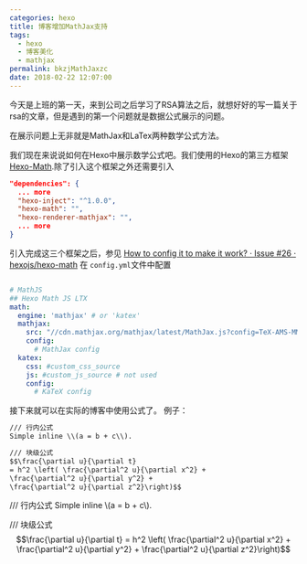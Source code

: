 ```yaml
---
categories: hexo
title: 博客增加MathJax支持
tags:
  - hexo
  - 博客美化
  - mathjax
permalink: bkzjMathJaxzc
date: 2018-02-22 12:07:00
---
```


今天是上班的第一天，来到公司之后学习了RSA算法之后，就想好好的写一篇关于rsa的文章，但是遇到的第一个问题就是数据公式展示的问题。

在展示问题上无非就是MathJax和LaTex两种数学公式方法。

我们现在来说说如何在Hexo中展示数学公式吧。我们使用的Hexo的第三方框架 [Hexo-Math](https://github.com/akfish/hexo-math).除了引入这个框架之外还需要引入
````json
"dependencies": {
  ... more
  "hexo-inject": "^1.0.0",
  "hexo-math": "",
  "hexo-renderer-mathjax": "",
  ... more
}
````
引入完成这三个框架之后，参见 [How to config it to make it work? · Issue #26 · hexojs/hexo-math](https://github.com/hexojs/hexo-math/issues/26) 在 `config.yml`文件中配置
````yml

# MathJS
## Hexo Math JS LTX
math:
  engine: 'mathjax' # or 'katex'
  mathjax:
    src: "//cdn.mathjax.org/mathjax/latest/MathJax.js?config=TeX-AMS-MML_HTMLorMML"
    config:
      # MathJax config
  katex:
    css: #custom_css_source
    js: #custom_js_source # not used
    config:
      # KaTeX config
````

接下来就可以在实际的博客中使用公式了。
例子：

````html
/// 行内公式
Simple inline \\(a = b + c\\).

/// 块级公式
$$\frac{\partial u}{\partial t}
= h^2 \left( \frac{\partial^2 u}{\partial x^2} +
\frac{\partial^2 u}{\partial y^2} +
\frac{\partial^2 u}{\partial z^2}\right)$$
````

/// 行内公式
Simple inline \\(a = b + c\\).

/// 块级公式
$$\frac{\partial u}{\partial t}
= h^2 \left( \frac{\partial^2 u}{\partial x^2} +
\frac{\partial^2 u}{\partial y^2} +
\frac{\partial^2 u}{\partial z^2}\right)$$
